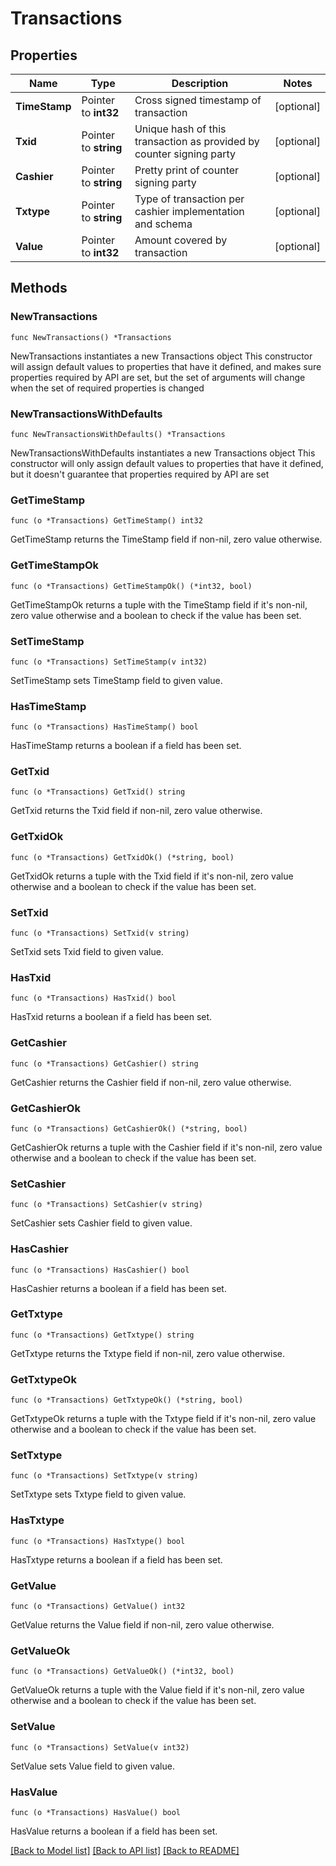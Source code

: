 # Transactions

## Properties

Name | Type | Description | Notes
------------ | ------------- | ------------- | -------------
**TimeStamp** | Pointer to **int32** | Cross signed timestamp of transaction | [optional] 
**Txid** | Pointer to **string** | Unique hash of this transaction as provided by counter signing party | [optional] 
**Cashier** | Pointer to **string** | Pretty print of counter signing party | [optional] 
**Txtype** | Pointer to **string** | Type of transaction per cashier implementation and schema | [optional] 
**Value** | Pointer to **int32** | Amount covered by transaction | [optional] 

## Methods

### NewTransactions

`func NewTransactions() *Transactions`

NewTransactions instantiates a new Transactions object
This constructor will assign default values to properties that have it defined,
and makes sure properties required by API are set, but the set of arguments
will change when the set of required properties is changed

### NewTransactionsWithDefaults

`func NewTransactionsWithDefaults() *Transactions`

NewTransactionsWithDefaults instantiates a new Transactions object
This constructor will only assign default values to properties that have it defined,
but it doesn't guarantee that properties required by API are set

### GetTimeStamp

`func (o *Transactions) GetTimeStamp() int32`

GetTimeStamp returns the TimeStamp field if non-nil, zero value otherwise.

### GetTimeStampOk

`func (o *Transactions) GetTimeStampOk() (*int32, bool)`

GetTimeStampOk returns a tuple with the TimeStamp field if it's non-nil, zero value otherwise
and a boolean to check if the value has been set.

### SetTimeStamp

`func (o *Transactions) SetTimeStamp(v int32)`

SetTimeStamp sets TimeStamp field to given value.

### HasTimeStamp

`func (o *Transactions) HasTimeStamp() bool`

HasTimeStamp returns a boolean if a field has been set.

### GetTxid

`func (o *Transactions) GetTxid() string`

GetTxid returns the Txid field if non-nil, zero value otherwise.

### GetTxidOk

`func (o *Transactions) GetTxidOk() (*string, bool)`

GetTxidOk returns a tuple with the Txid field if it's non-nil, zero value otherwise
and a boolean to check if the value has been set.

### SetTxid

`func (o *Transactions) SetTxid(v string)`

SetTxid sets Txid field to given value.

### HasTxid

`func (o *Transactions) HasTxid() bool`

HasTxid returns a boolean if a field has been set.

### GetCashier

`func (o *Transactions) GetCashier() string`

GetCashier returns the Cashier field if non-nil, zero value otherwise.

### GetCashierOk

`func (o *Transactions) GetCashierOk() (*string, bool)`

GetCashierOk returns a tuple with the Cashier field if it's non-nil, zero value otherwise
and a boolean to check if the value has been set.

### SetCashier

`func (o *Transactions) SetCashier(v string)`

SetCashier sets Cashier field to given value.

### HasCashier

`func (o *Transactions) HasCashier() bool`

HasCashier returns a boolean if a field has been set.

### GetTxtype

`func (o *Transactions) GetTxtype() string`

GetTxtype returns the Txtype field if non-nil, zero value otherwise.

### GetTxtypeOk

`func (o *Transactions) GetTxtypeOk() (*string, bool)`

GetTxtypeOk returns a tuple with the Txtype field if it's non-nil, zero value otherwise
and a boolean to check if the value has been set.

### SetTxtype

`func (o *Transactions) SetTxtype(v string)`

SetTxtype sets Txtype field to given value.

### HasTxtype

`func (o *Transactions) HasTxtype() bool`

HasTxtype returns a boolean if a field has been set.

### GetValue

`func (o *Transactions) GetValue() int32`

GetValue returns the Value field if non-nil, zero value otherwise.

### GetValueOk

`func (o *Transactions) GetValueOk() (*int32, bool)`

GetValueOk returns a tuple with the Value field if it's non-nil, zero value otherwise
and a boolean to check if the value has been set.

### SetValue

`func (o *Transactions) SetValue(v int32)`

SetValue sets Value field to given value.

### HasValue

`func (o *Transactions) HasValue() bool`

HasValue returns a boolean if a field has been set.


[[Back to Model list]](../README.md#documentation-for-models) [[Back to API list]](../README.md#documentation-for-api-endpoints) [[Back to README]](../README.md)


